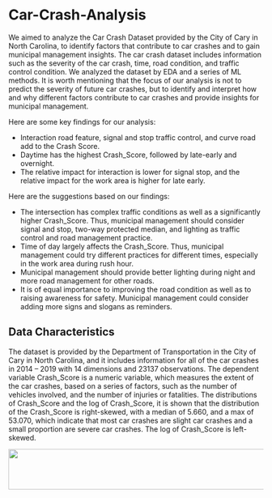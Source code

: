 # Car-Crash-Analysis

We aimed to analyze the Car Crash Dataset provided by the City of Cary in North Carolina, to identify factors that contribute to car crashes and to gain municipal management insights. The car crash dataset includes information such as the severity of the car crash, time, road condition, and traffic control condition. We analyzed the dataset by EDA and a series of ML methods. It is worth mentioning that the focus of our analysis is not to predict the severity of future car crashes, but to identify and interpret how and why different factors contribute to car crashes and provide insights for municipal management.<br>

Here are some key findings for our analysis:
- Interaction road feature, signal and stop traffic control, and curve road add to the Crash Score.
- Daytime has the highest Crash_Score, followed by late-early and overnight.
- The relative impact for interaction is lower for signal stop, and the relative impact for the work area is higher for late early.<br>

Here are the suggestions based on our findings:
- The intersection has complex traffic conditions as well as a significantly higher Crash_Score. Thus, municipal management should consider signal and stop, two-way protected median, and lighting as traffic control and road management practice.
- Time of day largely affects the Crash_Score. Thus, municipal management could try different practices for different times, especially in the work area during rush hour.
- Municipal management should provide better lighting during night and more road management for other roads.
- It is of equal importance to improving the road condition as well as to raising awareness for safety. Municipal management could consider adding more signs and slogans as reminders.

## Data Characteristics

The dataset is provided by the Department of Transportation in the City of Cary in North Carolina, and it includes information for all of the car crashes in 2014 – 2019 with 14 dimensions and 23137 observations. The dependent variable Crash_Score is a numeric variable, which measures the extent of the car crashes, based on a series of factors, such as the number of vehicles involved, and the number of injuries or fatalities. The distributions of Crash_Score and the log of Crash_Score, it is shown that the distribution of the Crash_Score is right-skewed, with a median of 5.660, and a max of 53.070, which indicate that most car crashes are slight car crashes and a small proportion are severe car crashes. The log of Crash_Score is left-skewed.

<img src="https://github.com/Aijieli/Venmo-Social-Network-and-RFM-Analysis/blob/master/clustering%20coefficient.png" width="600" height="80">
